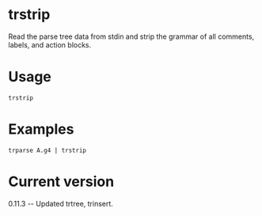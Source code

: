 # trstrip

Read the parse tree data from stdin and strip the grammar
of all comments, labels, and action blocks.

# Usage

    trstrip

# Examples

    trparse A.g4 | trstrip

# Current version

0.11.3 -- Updated trtree, trinsert.

